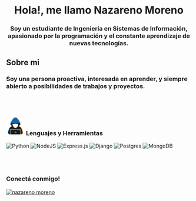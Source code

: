 

<!---
nazarenomoreno/nazarenomoreno is a ✨ special ✨ repository because its `README.md` (this file) appears on your GitHub profile.
You can click the Preview link to take a look at your changes.
--->
<h1 align="center">Hola!, me llamo Nazareno Moreno</h1>
<h3 align="center">Soy un estudiante de Ingeniería en Sistemas de Información, apasionado por la programación y el constante aprendizaje de nuevas tecnologías.</h3>


<h2 align="left">Sobre mi</h2>
<h3 align="left">Soy una persona proactiva, interesada en aprender, y siempre abierto a posibilidades de trabajos y proyectos.</h3>
<br><br>

<h3 align="left">
   <picture>
    <img src="https://github.com/0xAbdulKhalid/0xAbdulKhalid/raw/main/assets/mdImages/about_me.gif" width="50px">
  </picture>
    Lenguajes y Herramientas
   
</h3>

<p align="left"> 
  <img src="https://img.shields.io/badge/python-3670A0?style=for-the-badge&logo=python&logoColor=ffdd54" alt="Python"/>
  <img src="https://img.shields.io/badge/node.js-6DA55F?style=for-the-badge&logo=node.js&logoColor=white" alt="NodeJS"/>
  <img src="https://img.shields.io/badge/express.js-%23404d59.svg?style=for-the-badge&logo=express&logoColor=%2361DAFB" alt="Express.js"/>
  <img src="https://img.shields.io/badge/django-%23092E20.svg?style=for-the-badge&logo=django&logoColor=white" alt="Django"/>
  <img src="https://img.shields.io/badge/postgres-%23316192.svg?style=for-the-badge&logo=postgresql&logoColor=white" alt="Postgres"/>
  <img src="https://img.shields.io/badge/MongoDB-%234ea94b.svg?style=for-the-badge&logo=mongodb&logoColor=white" alt="MongoDB"/> 
</p>

<br><br>

<h3 align="left">Conectá conmigo!</h3>
<p align="left">
  <a href="https://www.linkedin.com/in/nazareno-moreno-267b96172/" target="blank">
    <img align="center" src="https://raw.githubusercontent.com/rahuldkjain/github-profile-readme-generator/master/src/images/icons/Social/linked-in-alt.svg" alt="nazareno moreno" height="30" width="40" />
  </a>
</p>








